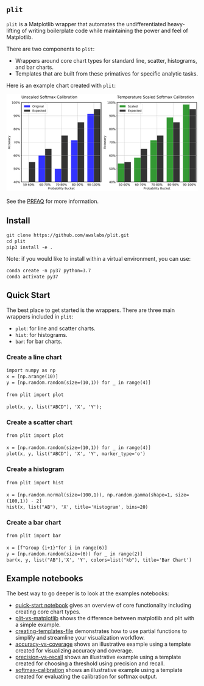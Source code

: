 ## `plit`

`plit` is a Matplotlib wrapper that automates the undifferentiated heavy-lifting
of writing boilerplate code while maintaining the power and feel of Matplotlib. 

There are two components to `plit`:
* Wrappers around core chart types for standard line, scatter, histograms, and
  bar charts.
* Templates that are built from these primatives for specific analytic tasks.

Here is an example chart created with `plit`:

![](figures/calibration.png)

See the [PRFAQ](PRFAQ.md) for more information.

## Install

```
git clone https://github.com/awslabs/plit.git
cd plit
pip3 install -e .
```

Note: if you would like to install within a virtual environment, you can use:

```
conda create -n py37 python=3.7
conda activate py37
```

## Quick Start 

The best place to get started is the wrappers. There are three main wrappers
included in `plit`:

* `plot`: for line and scatter charts.
* `hist`: for histograms.
* `bar`: for bar charts.

### Create a line chart 

```
import numpy as np
x = [np.arange(10)]
y = [np.random.random(size=(10,1)) for _ in range(4)]

from plit import plot

plot(x, y, list("ABCD"), 'X', 'Y');
```

### Create a scatter chart

```
from plit import plot

x = [np.random.random(size=(10,1)) for _ in range(4)]
plot(x, y, list("ABCD"), 'X', 'Y', marker_type='o')
```

### Create a histogram

```
from plit import hist

x = [np.random.normal(size=(100,1)), np.random.gamma(shape=1, size=(100,1)) - 2]
hist(x, list("AB"), 'X', title='Histogram', bins=20)
```

### Create a bar chart

```
from plit import bar

x = [f"Group {i+1}"for i in range(6)]
y = [np.random.random(size=(6)) for _ in range(2)]
bar(x, y, list("AB"),'X', 'Y', colors=list("kb"), title='Bar Chart')
```

## Example notebooks 

The best way to go deeper is to look at the examples notebooks:

- [quick-start notebook](notebooks/quick-start.ipynb) gives an overview of core
  functionality including creating core chart types.
- [plit-vs-matplotlib](notebooks/plit-vs-matplotlib.ipynb) shows the difference
  between matplotlib and plit with a simple example.
- [creating-templates-file](notebooks/creating-templates.ipynb) demonstrates
  how to use partial functions to simplify and streamline your visualization
workflow.
- [accuracy-vs-coverage](notebooks/accuracy-vs-coverage.ipynb) shows an illustrative
  example using a template created for visualizing accuracy and coverage.
- [precision-vs-recall](notebooks/precision-recall-curve.ipynb) shows an illustrative
  example using a template created for choosing a threshold using precision and
recall. 
- [softmax-calibration](notebooks/softmax-calibration.ipynb) shows an illustrative
  example using a template created for evaluating the calibration for softmax
output. 
